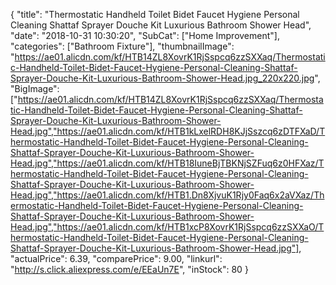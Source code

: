 {
	"title": "Thermostatic Handheld Toilet Bidet Faucet Hygiene Personal Cleaning Shattaf Sprayer Douche Kit Luxurious Bathroom Shower Head",
	"date": "2018-10-31 10:30:20",
	"SubCat": ["Home Improvement"],
	"categories": ["Bathroom Fixture"],
	"thumbnailImage": "https://ae01.alicdn.com/kf/HTB14ZL8XovrK1RjSspcq6zzSXXaq/Thermostatic-Handheld-Toilet-Bidet-Faucet-Hygiene-Personal-Cleaning-Shattaf-Sprayer-Douche-Kit-Luxurious-Bathroom-Shower-Head.jpg_220x220.jpg",
	"BigImage": ["https://ae01.alicdn.com/kf/HTB14ZL8XovrK1RjSspcq6zzSXXaq/Thermostatic-Handheld-Toilet-Bidet-Faucet-Hygiene-Personal-Cleaning-Shattaf-Sprayer-Douche-Kit-Luxurious-Bathroom-Shower-Head.jpg","https://ae01.alicdn.com/kf/HTB1kLxelRDH8KJjSszcq6zDTFXaD/Thermostatic-Handheld-Toilet-Bidet-Faucet-Hygiene-Personal-Cleaning-Shattaf-Sprayer-Douche-Kit-Luxurious-Bathroom-Shower-Head.jpg","https://ae01.alicdn.com/kf/HTB18IuneBjTBKNjSZFuq6z0HFXaz/Thermostatic-Handheld-Toilet-Bidet-Faucet-Hygiene-Personal-Cleaning-Shattaf-Sprayer-Douche-Kit-Luxurious-Bathroom-Shower-Head.jpg","https://ae01.alicdn.com/kf/HTB1.Dn8XjvuK1Rjy0Faq6x2aVXaz/Thermostatic-Handheld-Toilet-Bidet-Faucet-Hygiene-Personal-Cleaning-Shattaf-Sprayer-Douche-Kit-Luxurious-Bathroom-Shower-Head.jpg","https://ae01.alicdn.com/kf/HTB1xcP8XovrK1RjSspcq6zzSXXaO/Thermostatic-Handheld-Toilet-Bidet-Faucet-Hygiene-Personal-Cleaning-Shattaf-Sprayer-Douche-Kit-Luxurious-Bathroom-Shower-Head.jpg"],
	"actualPrice": 6.39,
	"comparePrice": 9.00,
	"linkurl": "http://s.click.aliexpress.com/e/EEaUn7E",
	"inStock": 80
}
